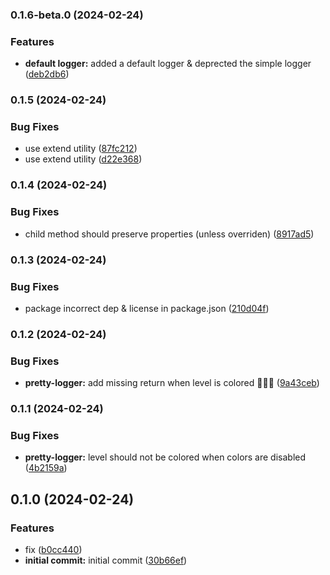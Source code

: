 ### 0.1.6-beta.0 (2024-02-24)


### Features

* **default logger:** added a default logger & deprected the simple logger ([deb2db6](https://github.com/abstracter-io/logman/commit/deb2db6f5e38d234590ddd4a13014910af4e600e))


### 0.1.5 (2024-02-24)


### Bug Fixes

* use extend utility ([87fc212](https://github.com/abstracter-io/logman/commit/87fc212f876f1f642997b8046f6ace98cc1cc5b0))
* use extend utility ([d22e368](https://github.com/abstracter-io/logman/commit/d22e3683116724397330b2575716de23c118efee))


### 0.1.4 (2024-02-24)


### Bug Fixes

* child method should preserve properties (unless overriden) ([8917ad5](https://github.com/abstracter-io/logman/commit/8917ad560f7f0a2a96e1d8b75c0aaa4cbf76cd61))


### 0.1.3 (2024-02-24)


### Bug Fixes

* package incorrect dep & license in package.json ([210d04f](https://github.com/abstracter-io/logman/commit/210d04fc80aa7dd66f047795d8c3b44e6760d0d8))


### 0.1.2 (2024-02-24)


### Bug Fixes

* **pretty-logger:** add missing return when level is colored 🤦🏻‍♂️ ([9a43ceb](https://github.com/abstracter-io/logman/commit/9a43ceb9e39677a8145f65e11d8164e74db10646))


### 0.1.1 (2024-02-24)


### Bug Fixes

* **pretty-logger:** level should not be colored when colors are disabled ([4b2159a](https://github.com/abstracter-io/logman/commit/4b2159a3246acc1f7191469157483baece7d4c0b))


## 0.1.0 (2024-02-24)


### Features

* fix ([b0cc440](https://github.com/abstracter-io/logman/commit/b0cc440bf742d11b13eceeb8f6c33c6710c0e916))
* **initial commit:** initial commit ([30b66ef](https://github.com/abstracter-io/logman/commit/30b66ef7a19e0f931654147f39039c0d13def25a))

